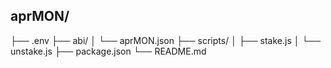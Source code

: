 ## aprMON/
├── .env
├── abi/
│   └── aprMON.json
├── scripts/
│   ├── stake.js
│   └── unstake.js
├── package.json
└── README.md
